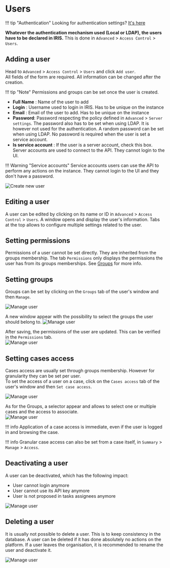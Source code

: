 # Users

!!! tip "Authentication"
    Looking for authentication settings? [It's here](authentication.md)

**Whatever the authentication mechanism used (Local or LDAP), the users have to be declared in IRIS.** This is done in `Advanced` > `Access Control` > `Users`. 

## Adding a user 
Head to `Advanced` > `Access Control` > `Users` and click `Add user`.  
All fields of the form are required. All information can be changed after the creation.   

!!! tip "Note" 
    Permissions and groups can be set once the user is created.   

- **Full Name** : Name of the user to add 
- **Login** : Username used to login in IRIS. Has to be unique on the instance 
- **Email** : Email of the user to add. Has to be unique on the instance  
- **Password**: Password respecting the policy defined in `Advanced` > `Server settings`. The password also has to be set when using LDAP. It is however not used for the authentication. A random password can be set when using LDAP. No password is required when the user is set a service account.  
- **Is service account** : If the user is a server account, check this box. Server accounts are used to connect to the API. They cannot login to the UI. 

!!! Warning "Service accounts"
    Service accounts users can use the API to perform any actions on the instance. They cannot login to the UI and they don't have a password.


![Create new user](../../_static/access_control/add_user1.png) 

## Editing a user 
A user can be edited by clicking on its name or ID in `Advanced` > `Access Control` > `Users`.  A window opens and display the user's information. Tabs at the top allows to configure multiple settings related to the user.   


## Setting permissions
Permissions of a user cannot be set directly. They are inherited from the groups membership. The tab `Permissions` only displays the permissions the user has from its groups memberships. 
See [Groups](groups.md) for more info.   

## Setting groups 
Groups can be set by clicking on the `Groups` tab of the user's window and then `Manage`.      

![Manage user](../../_static/access_control/add_user2.png) 

A new window appear with the possibility to select the groups the user should belong to. 
![Manage user](../../_static/access_control/add_user3.png) 

After saving, the permissions of the user are updated. This can be verified in the `Permissions` tab.   
![Manage user](../../_static/access_control/add_user4.png) 

## Setting cases access 
Cases access are usually set through groups membership. However for granularity they can be set per user.   
To set the access of a user on a case, click on the `Cases access` tab of the user's window and then `Set case access`.   

![Manage user](../../_static/access_control/add_user5.png) 

As for the Groups, a selector appear and allows to select one or multiple cases and the access to associate.       
![Manage user](../../_static/access_control/add_user6.png) 

!!! info 
    Application of a case access is immediate, even if the user is logged in and browsing the case.  

!!! info 
    Granular case access can also be set from a case itself, in `Summary` > `Manage` > `Access`.  

## Deactivating a user
A user can be deactivated, which has the following impact: 

- User cannot login anymore 
- User cannot use its API key anymore 
- User is not proposed in tasks assignees anymore 

![Manage user](../../_static/access_control/deactivate_user.png) 

## Deleting a user 
It is usually not possible to delete a user. This is to keep consistency in the database. A user can be deleted if it has done absolutely no actions on the platform. If a user leaves the organisation, it is recommended to rename the user and deactivate it.  

![Manage user](../../_static/access_control/delete_user.png) 